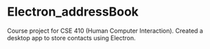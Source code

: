 # Electron_addressBook
Course project for CSE 410 (Human Computer Interaction).
Created a desktop app to store contacts using Electron.
